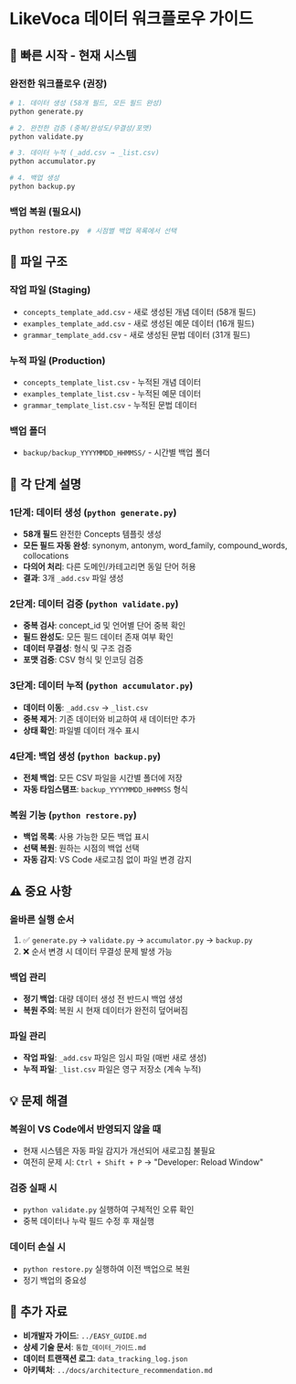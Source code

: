 # LikeVoca 데이터 워크플로우 가이드

## 🚀 빠른 시작 - 현재 시스템

### 완전한 워크플로우 (권장)
```bash
# 1. 데이터 생성 (58개 필드, 모든 필드 완성)
python generate.py

# 2. 완전한 검증 (중복/완성도/무결성/포맷)
python validate.py

# 3. 데이터 누적 (_add.csv → _list.csv)
python accumulator.py

# 4. 백업 생성
python backup.py
```

### 백업 복원 (필요시)
```bash
python restore.py  # 시점별 백업 목록에서 선택
```

## 📁 파일 구조

### 작업 파일 (Staging)
- `concepts_template_add.csv` - 새로 생성된 개념 데이터 (58개 필드)
- `examples_template_add.csv` - 새로 생성된 예문 데이터 (16개 필드)
- `grammar_template_add.csv` - 새로 생성된 문법 데이터 (31개 필드)

### 누적 파일 (Production)
- `concepts_template_list.csv` - 누적된 개념 데이터
- `examples_template_list.csv` - 누적된 예문 데이터
- `grammar_template_list.csv` - 누적된 문법 데이터

### 백업 폴더
- `backup/backup_YYYYMMDD_HHMMSS/` - 시간별 백업 폴더

## 🔧 각 단계 설명

### 1단계: 데이터 생성 (`python generate.py`)
- **58개 필드** 완전한 Concepts 템플릿 생성
- **모든 필드 자동 완성**: synonym, antonym, word_family, compound_words, collocations
- **다의어 처리**: 다른 도메인/카테고리면 동일 단어 허용
- **결과**: 3개 `_add.csv` 파일 생성

### 2단계: 데이터 검증 (`python validate.py`)
- **중복 검사**: concept_id 및 언어별 단어 중복 확인
- **필드 완성도**: 모든 필드 데이터 존재 여부 확인
- **데이터 무결성**: 형식 및 구조 검증
- **포맷 검증**: CSV 형식 및 인코딩 검증

### 3단계: 데이터 누적 (`python accumulator.py`)
- **데이터 이동**: `_add.csv` → `_list.csv`
- **중복 제거**: 기존 데이터와 비교하여 새 데이터만 추가
- **상태 확인**: 파일별 데이터 개수 표시

### 4단계: 백업 생성 (`python backup.py`)
- **전체 백업**: 모든 CSV 파일을 시간별 폴더에 저장
- **자동 타임스탬프**: `backup_YYYYMMDD_HHMMSS` 형식

### 복원 기능 (`python restore.py`)
- **백업 목록**: 사용 가능한 모든 백업 표시
- **선택 복원**: 원하는 시점의 백업 선택
- **자동 감지**: VS Code 새로고침 없이 파일 변경 감지

## ⚠️ 중요 사항

### 올바른 실행 순서
1. ✅ `generate.py` → `validate.py` → `accumulator.py` → `backup.py`
2. ❌ 순서 변경 시 데이터 무결성 문제 발생 가능

### 백업 관리
- **정기 백업**: 대량 데이터 생성 전 반드시 백업 생성
- **복원 주의**: 복원 시 현재 데이터가 완전히 덮어써짐

### 파일 관리
- **작업 파일**: `_add.csv` 파일은 임시 파일 (매번 새로 생성)
- **누적 파일**: `_list.csv` 파일은 영구 저장소 (계속 누적)

## 💡 문제 해결

### 복원이 VS Code에서 반영되지 않을 때
- 현재 시스템은 자동 파일 감지가 개선되어 새로고침 불필요
- 여전히 문제 시: `Ctrl + Shift + P` → "Developer: Reload Window"

### 검증 실패 시
- `python validate.py` 실행하여 구체적인 오류 확인
- 중복 데이터나 누락 필드 수정 후 재실행

### 데이터 손실 시
- `python restore.py` 실행하여 이전 백업으로 복원
- 정기 백업의 중요성

## 🔗 추가 자료

- **비개발자 가이드**: `../EASY_GUIDE.md`
- **상세 기술 문서**: `통합_데이터_가이드.md`
- **데이터 트랜잭션 로그**: `data_tracking_log.json`
- **아키텍처**: `../docs/architecture_recommendation.md`
